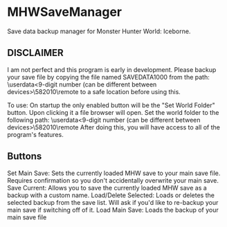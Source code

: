 # MHWSaveManager
Save data backup manager for Monster Hunter World: Iceborne.
## DISCLAIMER
I am not perfect and this program is early in development. Please backup your save file by copying the file named SAVEDATA1000 from the path:
<Your Steam Folder>\userdata\<9-digit number (can be different between devices>\582010\remote to a safe location before using this.

To use: On startup the only enabled button will be the "Set World Folder" button. Upon clicking it a file browser will open.
Set the world folder to the following path: <Your Steam Folder>\userdata\<9-digit number (can be different between devices>\582010\remote
After doing this, you will have access to all of the program's features.

## Buttons
Set Main Save: Sets the currently loaded MHW save to your main save file. Requires confirmation so you don't accidentally overwrite your main save.
Save Current: Allows you to save the currently loaded MHW save as a backup with a custom name.
Load/Delete Selected: Loads or deletes the selected backup from the save list. Will ask if you'd like to re-backup your main save if switching off of it.
Load Main Save: Loads the backup of your main save file
